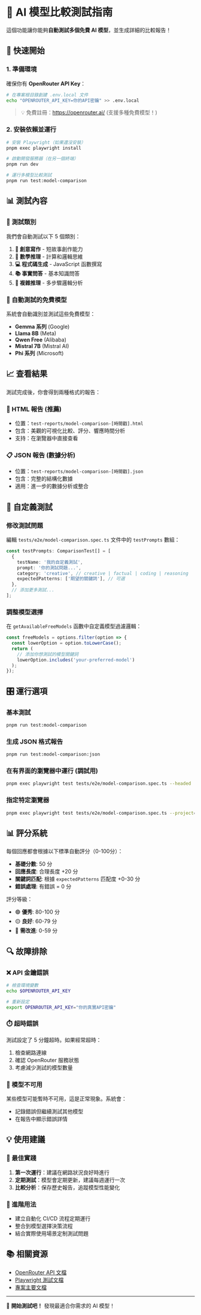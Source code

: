 # 🤖 AI 模型比較測試指南

這個功能讓你能夠**自動測試多個免費 AI 模型**，並生成詳細的比較報告！

## 🚀 快速開始

### 1. 準備環境

確保你有 **OpenRouter API Key**：

```bash
# 在專案根目錄創建 .env.local 文件
echo "OPENROUTER_API_KEY=你的API密鑰" >> .env.local
```

> 💡 免費註冊：https://openrouter.ai/ (支援多種免費模型！)

### 2. 安裝依賴並運行

```bash
# 安裝 Playwright（如果還沒安裝）
pnpm exec playwright install

# 啟動開發服務器（在另一個終端）
pnpm run dev

# 運行多模型比較測試
pnpm run test:model-comparison
```

## 📊 測試內容

### 🧪 測試類別

我們會自動測試以下 5 個類別：

1. **🎨 創意寫作** - 短故事創作能力
2. **🔢 數學推理** - 計算和邏輯思維
3. **💻 程式碼生成** - JavaScript 函數撰寫
4. **📚 事實問答** - 基本知識問答
5. **🧠 複雜推理** - 多步驟邏輯分析

### 🎯 自動測試的免費模型

系統會自動識別並測試這些免費模型：

- **Gemma 系列** (Google)
- **Llama 8B** (Meta)
- **Qwen Free** (Alibaba)
- **Mistral 7B** (Mistral AI)
- **Phi 系列** (Microsoft)

## 📈 查看結果

測試完成後，你會得到兩種格式的報告：

### 📄 HTML 報告 (推薦)

- 位置：`test-reports/model-comparison-[時間戳].html`
- 包含：美觀的可視化比較、評分、響應時間分析
- 支持：在瀏覽器中直接查看

### 📋 JSON 報告 (數據分析)

- 位置：`test-reports/model-comparison-[時間戳].json`
- 包含：完整的結構化數據
- 適用：進一步的數據分析或整合

## 🔧 自定義測試

### 修改測試問題

編輯 `tests/e2e/model-comparison.spec.ts` 文件中的 `testPrompts` 數組：

```typescript
const testPrompts: ComparisonTest[] = [
  {
    testName: '我的自定義測試',
    prompt: '你的測試問題...',
    category: 'creative', // creative | factual | coding | reasoning
    expectedPatterns: ['期望的關鍵詞'], // 可選
  },
  // 添加更多測試...
];
```

### 調整模型選擇

在 `getAvailableFreeModels` 函數中自定義模型過濾邏輯：

```typescript
const freeModels = options.filter(option => {
  const lowerOption = option.toLowerCase();
  return (
    // 添加你想測試的模型關鍵詞
    lowerOption.includes('your-preferred-model')
  );
});
```

## 🎛️ 運行選項

### 基本測試

```bash
pnpm run test:model-comparison
```

### 生成 JSON 格式報告

```bash
pnpm run test:model-comparison:json
```

### 在有界面的瀏覽器中運行 (調試用)

```bash
pnpm exec playwright test tests/e2e/model-comparison.spec.ts --headed
```

### 指定特定瀏覽器

```bash
pnpm exec playwright test tests/e2e/model-comparison.spec.ts --project=chromium
```

## 📊 評分系統

每個回應都會根據以下標準自動評分（0-100分）：

- **基礎分數**: 50 分
- **回應長度**: 合理長度 +20 分
- **關鍵詞匹配**: 根據 `expectedPatterns` 匹配度 +0-30 分
- **錯誤處理**: 有錯誤 = 0 分

評分等級：

- 🟢 **優秀**: 80-100 分
- 🟡 **良好**: 60-79 分
- 🔴 **需改進**: 0-59 分

## 🔍 故障排除

### ❌ API 金鑰錯誤

```bash
# 檢查環境變數
echo $OPENROUTER_API_KEY

# 重新設定
export OPENROUTER_API_KEY="你的真實API密鑰"
```

### ⏱️ 超時錯誤

測試設定了 5 分鐘超時。如果經常超時：

1. 檢查網路連線
2. 確認 OpenRouter 服務狀態
3. 考慮減少測試的模型數量

### 🚫 模型不可用

某些模型可能暫時不可用，這是正常現象。系統會：

- 記錄錯誤但繼續測試其他模型
- 在報告中顯示錯誤詳情

## 💡 使用建議

### 🎯 最佳實踐

1. **第一次運行**：建議在網路狀況良好時進行
2. **定期測試**：模型會定期更新，建議每週運行一次
3. **比較分析**：保存歷史報告，追蹤模型性能變化

### 🚀 進階用法

- 建立自動化 CI/CD 流程定期運行
- 整合到模型選擇決策流程
- 結合實際使用場景定制測試問題

## 📚 相關資源

- [OpenRouter API 文檔](https://openrouter.ai/docs)
- [Playwright 測試文檔](https://playwright.dev/)
- [專案主要文檔](./CLAUDE.md)

---

🎉 **開始測試吧！** 發現最適合你需求的 AI 模型！
